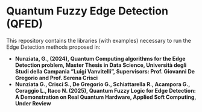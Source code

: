 # Quantum Fuzzy Edge Detection (QFED)

This repository contains the libraries (with examples) necessary to run the Edge Detection methods proposed in:

- **Nunziata, G., (2024), Quantum Computing algorithms for the Edge Detection problem, Master Thesis in Data Science, Università degli Studi della Campania ”Luigi Vanvitelli”, Supervisors: Prof. Giovanni De Gregorio and Prof. Serena Crisci**
- **Nunziata G., Crisci S., De Gregorio G., Schiattarella R., Acampora G., Coraggio L., Itaco N. (2025), Quantum Fuzzy Logic for Edge Detection: A Demonstration on Real Quantum Hardware, Applied Soft Computing, Under Review**

